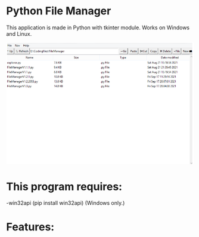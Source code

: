 # Python File Manager
This application is made in Python with tkinter module. Works on Windows and Linux.

![alt text](https://raw.githubusercontent.com/NLogDEV/Python-File-Manager/main/demo.png)
<p></p>

# This program requires:
<p>-win32api (pip install win32api) (Windows only.)</p>

# Features:
<p></p>



